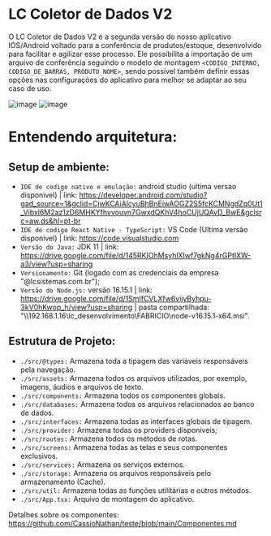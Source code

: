 # LC Coletor de Dados V2

O LC Coletor de Dados V2 é a segunda versão do nosso aplicativo IOS/Android voltado para a conferência de produtos/estoque, desenvolvido para facilitar e agilizar esse processo. Ele possibilita a importação de um arquivo de conferência seguindo o modelo de montagem ```<CODIGO_INTERNO, CODIGO_DE_BARRAS, PRODUTO_NOME>```, sendo possível também definir essas opções nas configurações do aplicativo para melhor se adaptar ao seu caso de uso.

![image](https://github.com/lc-sistemas/LC_Coletor_de_dados_APP_V2/assets/147434228/fe619daf-da26-49a3-93c0-7647daeee0a2) ![image](https://github.com/lc-sistemas/LC_Coletor_de_dados_APP_V2/assets/147434228/eb6534f8-70ff-436b-b07f-b5b30649e44b)

# Entendendo arquitetura:

## Setup de ambiente: 

- ```IDE de codigo nativo e emulação:``` android studio (ultima versao disponivel) |
link: https://developer.android.com/studio?gad_source=1&gclid=CjwKCAiAlcyuBhBnEiwAOGZ2S5fcKCMNgdZq0Ut1_Vibxl6M2az1zD6MHKYfhvvouvn7GwxdQKhV4hoCUjUQAvD_BwE&gclsrc=aw.ds&hl=pt-br
- ```IDE de codigo React Native - TypeScript:``` VS Code (Ultima versão disponivel) |
link: https://code.visualstudio.com
- ```Versão do Java:``` JDK 11 |
link: https://drive.google.com/file/d/145RKIOhMsyhlXIwf7gkNg4rGPtIXW-a3/view?usp=sharing
- ```Versionamento:``` Git (logado com as credenciais da empresa "@lcsistemas.com.br");
- ```Versão do Node.js:``` versão 16.15.1 |
link: https://drive.google.com/file/d/1SmIfCVLXfw6vijyByhpu-3kV0hKwop_h/view?usp=sharing | pasta compartilhada: "\\\\192.168.1.16\lc_desenvolvimento\FABRICIO\node-v16.15.1-x64.msi".

## Estrutura de Projeto:

- ```./src/@types:``` Armazena toda a tipagem das variáveis responsáveis pela navegação.
- ```./src/assets:``` Armazena todos os arquivos utilizados, por exemplo, imagens, áudios e arquivos de texto.
- ```./src/components:``` Armazena todos os componentes globais.
- ```./src/databases:``` Armazena todos os arquivos relacionados ao banco de dados.
- ```./src/interfaces:``` Armazena todas as interfaces globais de tipagem.
- ```./src/provider:``` Armazena todas os providers disponiveis;
- ```./src/routes:``` Armazena todos os métodos de rotas.
- ```./src/screens:``` Armazena todas as telas e seus componentes exclusivos.
- ```./src/services:``` Armazena os serviços externos.
- ```./src/storage:``` Armazena os arquivos responsáveis pelo armazenamento (Cache).
- ```./src/util:``` Armazena todas as funções utilitárias e outros métodos.
- ```./src/App.tsx:``` Arquivo de montagem do aplicativo.

Detalhes sobre os componentes:
https://github.com/CassioNathan/teste/blob/main/Componentes.md
